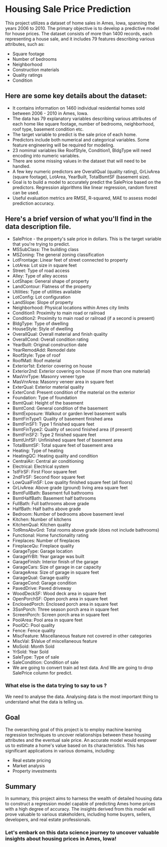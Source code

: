 # Housing Sale Price Prediction

This project utilizes a dataset of home sales in Ames, Iowa, spanning the years 2006 to 2010. The primary objective is to develop a predictive model for house prices. The dataset consists of more than 1400 records, each representing a house sale, and it includes 79 features describing various attributes, such as:

- Square footage
- Number of bedrooms
- Neighborhood
- Construction materials
- Quality ratings
- Condition

## Here are some key details about the dataset:

- It contains information on 1460 individual residential homes sold between 2006 - 2010 in Ames, Iowa.
- The data has 79 explanatory variables describing various attributes of each home like square footage, number of bedrooms, neighborhood, roof type, basement condition etc.
- The target variable to predict is the sale price of each home.
- Predictors include both numerical and categorical variables. Some feature engineering will be required for modeling.
- 23 nomimal variables like RoofStyle, Condition1, BldgType will need encoding into numeric variables.
- There are some missing values in the dataset that will need to be handled.
- A few key numeric predictors are OverallQual (quality rating), GrLivArea (square footage), LotArea, YearBuilt, TotalBsmtSF (basement size).
- Goal is to build a model to accurately predict the SalePrice based on the predictors. Regression algorithms like linear regression, random forest can be used.
- Useful evaluation metrics are RMSE, R-squared, MAE to assess model prediction accuracy.



## Here's a brief version of what you'll find in the data description file.

- SalePrice - the property's sale price in dollars. This is the target variable that you're trying to predict.
- MSSubClass: The building class
- MSZoning: The general zoning classification
- LotFrontage: Linear feet of street connected to property
- LotArea: Lot size in square feet
- Street: Type of road access
- Alley: Type of alley access
- LotShape: General shape of property
- LandContour: Flatness of the property
- Utilities: Type of utilities available
- LotConfig: Lot configuration
- LandSlope: Slope of property
- Neighborhood: Physical locations within Ames city limits
- Condition1: Proximity to main road or railroad
- Condition2: Proximity to main road or railroad (if a second is present)
- BldgType: Type of dwelling
- HouseStyle: Style of dwelling
- OverallQual: Overall material and finish quality
- OverallCond: Overall condition rating
- YearBuilt: Original construction date
- YearRemodAdd: Remodel date
- RoofStyle: Type of roof
- RoofMatl: Roof material
- Exterior1st: Exterior covering on house
- Exterior2nd: Exterior covering on house (if more than one material)
- MasVnrType: Masonry veneer type
- MasVnrArea: Masonry veneer area in square feet
- ExterQual: Exterior material quality
- ExterCond: Present condition of the material on the exterior
- Foundation: Type of foundation
- BsmtQual: Height of the basement
- BsmtCond: General condition of the basement
- BsmtExposure: Walkout or garden level basement walls
- BsmtFinType1: Quality of basement finished area
- BsmtFinSF1: Type 1 finished square feet
- BsmtFinType2: Quality of second finished area (if present)
- BsmtFinSF2: Type 2 finished square feet
- BsmtUnfSF: Unfinished square feet of basement area
- TotalBsmtSF: Total square feet of basement area
- Heating: Type of heating
- HeatingQC: Heating quality and condition
- CentralAir: Central air conditioning
- Electrical: Electrical system
- 1stFlrSF: First Floor square feet
- 2ndFlrSF: Second floor square feet
- LowQualFinSF: Low quality finished square feet (all floors)
- GrLivArea: Above grade (ground) living area square feet
- BsmtFullBath: Basement full bathrooms
- BsmtHalfBath: Basement half bathrooms
- FullBath: Full bathrooms above grade
- HalfBath: Half baths above grade
- Bedroom: Number of bedrooms above basement level
- Kitchen: Number of kitchens
- KitchenQual: Kitchen quality
- TotRmsAbvGrd: Total rooms above grade (does not include bathrooms)
- Functional: Home functionality rating
- Fireplaces: Number of fireplaces
- FireplaceQu: Fireplace quality
- GarageType: Garage location
- GarageYrBlt: Year garage was built
- GarageFinish: Interior finish of the garage
- GarageCars: Size of garage in car capacity
- GarageArea: Size of garage in square feet
- GarageQual: Garage quality
- GarageCond: Garage condition
- PavedDrive: Paved driveway
- WoodDeckSF: Wood deck area in square feet
- OpenPorchSF: Open porch area in square feet
- EnclosedPorch: Enclosed porch area in square feet
- 3SsnPorch: Three season porch area in square feet
- ScreenPorch: Screen porch area in square feet
- PoolArea: Pool area in square feet
- PoolQC: Pool quality
- Fence: Fence quality
- MiscFeature: Miscellaneous feature not covered in other categories
- MiscVal: $Value of miscellaneous feature
- MoSold: Month Sold
- YrSold: Year Sold
- SaleType: Type of sale
- SaleCondition: Condition of sale
- We are going to convert train ad test data. And We are going to drop SalePrice column for predict.

### What else is the data trying to say to us ?
We need to analyse the data. Analysing data is the most important thing to understand what the data is telling us.

## Goal

The overarching goal of this project is to employ machine learning regression techniques to uncover relationships between these housing attributes and the eventual sale price. An accurate model would empower us to estimate a home's value based on its characteristics. This has significant applications in various domains, including:

- Real estate pricing
- Market analysis
- Property investments

## Summary

In summary, this project aims to harness the wealth of detailed housing data to construct a regression model capable of predicting Ames home prices with a high degree of accuracy. The insights derived from this model will prove valuable to various stakeholders, including home buyers, sellers, developers, and real estate professionals.

### Let's embark on this data science journey to uncover valuable insights about housing prices in Ames, Iowa!

